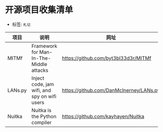 # 开源项目收集清单

- 标签: `札记`


项目 | 说明   |网址   
-----|---------|----
MITMf|Framework for Man-In-The-Middle attacks|https://github.com/byt3bl33d3r/MITMf  
LANs.py|Inject code, jam wifi, and spy on wifi users|https://github.com/DanMcInerney/LANs.py
Nuitka|Nuitka is the Python compiler|https://github.com/kayhayen/Nuitka
